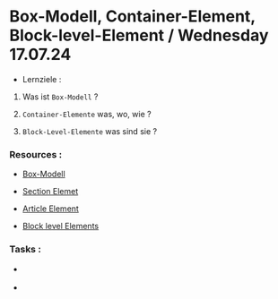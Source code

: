 # Box-Modell, Container-Element, Block-level-Element / Wednesday 17.07.24

- Lernziele :

1. Was ist `Box-Modell` ?

2. `Container-Elemente` was, wo, wie ?

3. `Block-Level-Elemente` was sind sie ?

### Resources :

- [Box-Modell](https://developer.mozilla.org/en-US/docs/Learn/CSS/Building_blocks/The_box_model)

- [Section Elemet](https://developer.mozilla.org/en-US/docs/Web/HTML/Element/section)

- [Article Element](https://developer.mozilla.org/en-US/docs/Web/HTML/Element/article)

- [Block level Elements](https://www.w3schools.com/html/html_blocks.asp)

### Tasks :

- []()

- []()
